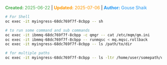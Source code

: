 <span style="color:#4caf50;"><b>Created:</b> 2025-06-22</span> | <span style="color:#ff9800;"><b>Updated:</b> 2025-07-06</span> | <span style="color:#2196f3;"><b>Author:</b> Gouse Shaik</span>
```bash
# For Shell
oc exec -it myingress-68dc769f7f-8cbpp -- sh

# to run some command and sub commands
oc exec -it ibmmq-68dc769f7f-8cbpp -c qmgr -- cat /etc/mqm/qm.ini
oc exec -it ibmmq-68dc769f7f-8cbpp -- runmqsc < mq.mqsc.rollback
oc exec -it myingress-68dc769f7f-8cbpp -- ls /path/to/dir

# for multiple paths
oc exec -it myingress-68dc769f7f-8cbpp -- ls -ltr /home/user/somepath/onepath /home/user/somepath/twopath
```